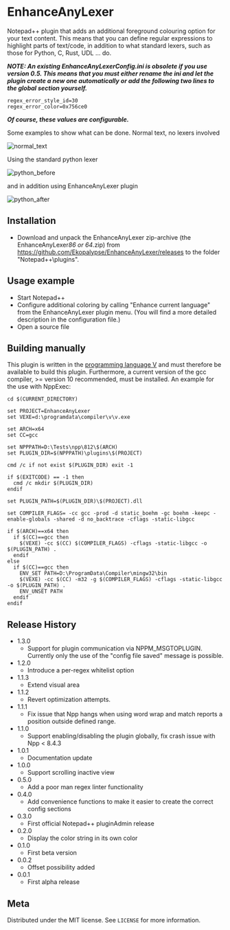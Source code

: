 # EnhanceAnyLexer
Notepad++ plugin that adds an additional foreground colouring option for your text content.
This means that you can define regular expressions to highlight parts of text/code, in addition to what standard lexers, such as those for Python, C, Rust, UDL ... do.

***NOTE: An existing EnhanceAnyLexerConfig.ini is obsolete if you use version 0.5.
This means that you must either rename the ini and let the plugin create a new one automatically
or add the following two lines to the global section yourself.***
~~~
regex_error_style_id=30
regex_error_color=0x756ce0
~~~
***Of course, these values are configurable.***

Some examples to show what can be done.
Normal text, no lexers involved

![normal_text](https://github.com/Ekopalypse/EnhanceAnyLexer/assets/47723516/0e19538e-0307-4cdd-a24a-320a9a0cc065)

Using the standard python lexer

![python_before](https://github.com/Ekopalypse/EnhanceAnyLexer/assets/47723516/354bbeb9-596c-4841-8dec-4c805b67014d)

and in addition using EnhanceAnyLexer plugin

![python_after](https://github.com/Ekopalypse/EnhanceAnyLexer/assets/47723516/a786bf63-ed5c-48e7-870e-7ffcfdc74f32)

## Installation

- Download and unpack the EnhanceAnyLexer zip-archive (the EnhanceAnyLexer*86 or 64*.zip) from https://github.com/Ekopalypse/EnhanceAnyLexer/releases to the folder "Notepad++\plugins".

## Usage example

- Start Notepad++
- Configure additional coloring by calling "Enhance current language" from the EnhanceAnyLexer plugin menu.
  (You will find a more detailed description in the configuration file.)
- Open a source file


## Building manually

This plugin is written in the [programming language V](https://github.com/vlang/v) and must therefore be available to build this plugin.
Furthermore, a current version of the gcc compiler, >= version 10 recommended, must be installed.
An example for the use with NppExec:

```
cd $(CURRENT_DIRECTORY)

set PROJECT=EnhanceAnyLexer
set VEXE=d:\programdata\compiler\v\v.exe

set ARCH=x64
set CC=gcc

set NPPPATH=D:\Tests\npp\812\$(ARCH)
set PLUGIN_DIR=$(NPPPATH)\plugins\$(PROJECT)

cmd /c if not exist $(PLUGIN_DIR) exit -1

if $(EXITCODE) == -1 then
  cmd /c mkdir $(PLUGIN_DIR)
endif

set PLUGIN_PATH=$(PLUGIN_DIR)\$(PROJECT).dll

set COMPILER_FLAGS= -cc gcc -prod -d static_boehm -gc boehm -keepc -enable-globals -shared -d no_backtrace -cflags -static-libgcc

if $(ARCH)==x64 then
  if $(CC)==gcc then
    $(VEXE) -cc $(CC) $(COMPILER_FLAGS) -cflags -static-libgcc -o $(PLUGIN_PATH) .
  endif
else
  if $(CC)==gcc then
    ENV_SET PATH=D:\ProgramData\Compiler\mingw32\bin
    $(VEXE) -cc $(CC) -m32 -g $(COMPILER_FLAGS) -cflags -static-libgcc -o $(PLUGIN_PATH) .
    ENV_UNSET PATH
  endif
endif

```


## Release History
* 1.3.0
	* Support for plugin communication via NPPM_MSGTOPLUGIN. Currently only the use of the "config file saved" message is possible.
* 1.2.0
	* Introduce a per-regex whitelist option
* 1.1.3
	* Extend visual area
* 1.1.2
	* Revert optimization attempts.
* 1.1.1
	* Fix issue that Npp hangs when using word wrap and match reports a position outside defined range.
* 1.1.0
	* Support enabling/disabling the plugin globally, fix crash issue with Npp < 8.4.3
* 1.0.1
	* Documentation update
* 1.0.0
	* Support scrolling inactive view
* 0.5.0
    * Add a poor man regex linter functionality
* 0.4.0
    * Add convenience functions to make it easier to create the correct config sections
* 0.3.0
    * First official Notepad++ pluginAdmin release
* 0.2.0
    * Display the color string in its own color
* 0.1.0
    * First beta version
* 0.0.2
    * Offset possibility added
* 0.0.1
    * First alpha release

## Meta

Distributed under the MIT license. See ``LICENSE`` for more information.
